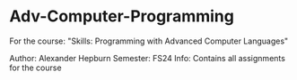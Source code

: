 # Adv-Computer-Programming
For the course: "Skills: Programming with Advanced Computer Languages"

Author: Alexander Hepburn
Semester: FS24
Info: Contains all assignments for the course
